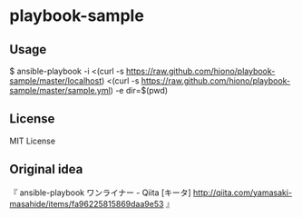 playbook-sample
===============

## Usage

$ ansible-playbook -i <(curl -s https://raw.github.com/hiono/playbook-sample/master/localhost) <(curl -s https://raw.github.com/hiono/playbook-sample/master/sample.yml) -e dir=$(pwd)

## License

MIT License

## Original idea

『 ansible-playbook ワンライナー - Qiita [キータ] http://qiita.com/yamasaki-masahide/items/fa96225815869daa9e53 』
